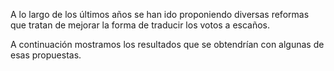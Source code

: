 A lo largo de los últimos años se han ido proponiendo diversas reformas que tratan de mejorar la forma de traducir los votos a escaños. 

A continuación mostramos los resultados que se obtendrían con algunas de esas propuestas.
